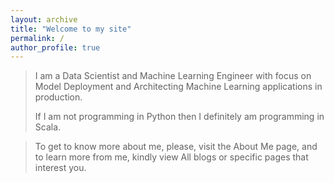 ```yaml
---
layout: archive
title: "Welcome to my site"
permalink: /
author_profile: true
---
```


>I am a Data Scientist and Machine Learning Engineer with focus on Model Deployment and Architecting Machine Learning applications in production.
>
>If I am not programming in Python then I definitely am programming in Scala.
>
<!-- >You can read more about my journey into Data Science and Machine Learning from here. -->
>To get to know more about me, please, visit the About Me page,
>and to learn more from me, kindly view All blogs or specific pages that interest you.





